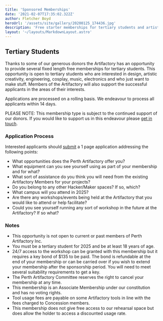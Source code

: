 ```yaml
---
title: 'Sponsored Memberships'
date: '2021-02-07T17:35:02.322Z'
author: Fletcher Boyd
heroUrl: '/assets/site/gallery/20200125_174436.jpg'
description: 'Free starter memberships for tertiary students and artists'
layout: '~/layouts/MarkdownLayout.astro'
---
```


## Tertiary Students

Thanks to some of our generous donors the Artifactory has an opportunity to provide several fixed length free memberships for tertiary students. This opportunity is open to tertiary students who are interested in design, artistic creativity, engineering, cosplay, music, electronics and who just want to make stuff.  Members of the Artifactory will also support the successful applicants in the areas of their interests.

Applications are processed on a rolling basis. We endeavour to process all applicants within 14 days.

PLEASE NOTE: This membership type is subject to the continued support of our donors. If you would like to support us in this endeavour please [get in touch](mailto:treasurer@artifactory.org.au "Email the Treasurer").

### Application Process

Interested applicants should [submit](mailto:apply@artifactory.org.au) a 1 page application addressing the following points:

* What opportunities does the Perth Artifactory offer you?
* What equipment can you see yourself using as part of your membership and for what?
* What sort of assistance do you think you will need from the existing Artifactory Members for your projects?
* Do you belong to any other Hacker/Maker spaces? If so, which?
* What campus will you attend in 2025?
* Are there any workshops/events being held at the Artifactory that you would like to attend or help facilitate?
* Could you see yourself running any sort of workshop in the future at the Artifactory? If so what?

### Notes

* This opportunity is not open to current or past members of Perth Artifactory Inc.
* You must be a tertiary student for 2025 and be at least 18 years of age.
* 24/7 access to the workshop can be granted with this membership but it requires a key bond of $135 to be paid. The bond is refundable at the end of your membership or can be carried over if you wish to extend your membership after the sponsorship period. You will need to meet several suitability requirements to get a key.
* The Perth Artifactory Committee reserves the right to cancel your membership at any time.
* This membership is an Associate Membership under our constitution and has no voting rights.
* Tool usage fees are payable on some Artifactory tools in line with the fees charged to Concession members.
* This membership does not give free access to our rehearsal space but does allow the holder to access a discounted usage rate.
